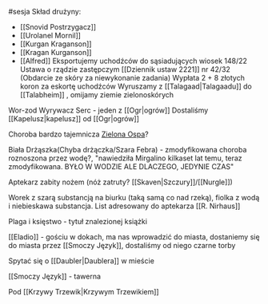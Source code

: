#sesja
Skład drużyny:
- [[Snovid Postrzygacz]]
- [[Urolanel Mornil]]
- [[Kurgan Kraganson]]
- [[Kragan Kurganson]]
- [[Alfred]]
Eksportujemy uchodźców do sąsiadujących wiosek
148/22 Ustawa o rządzie zastępczym
[[Dziennik ustaw 2221]] nr 42/32 (Obdarcie ze skóry za niewykonanie zadania)
Wypłata 2 + 8 złotych koron za eskortę uchodźców
Wyruszamy z [[Talagaad|Talagaadu]] do [[Talabheim]] , omijamy ziemie zielonoskórych

Wor-zod Wyrywacz Serc - jeden z [[Ogr|ogrów]]
Dostaliśmy [[Kapelusz|kapelusz]] od [[Ogr|ogrów]]

Choroba bardzo tajemnicza [Zielona Ospa](https://warhammer.fandom.com/pl/wiki/Zielona_ospa)?

Biała Drżąszka(Chyba drżączka/Szara Febra) - zmodyfikowana choroba roznoszona przez wodę?, "nawiedziła Mirgalino kilkaset lat temu, teraz zmodyfikowana. BYŁO W WODZIE ALE DLACZEGO, JEDYNIE CZAS" 

Aptekarz zabity nożem (nóż zatruty? [[Skaven|Szczury]]/[[Nurgle]])

Worek z szarą substancją na biurku (taką samą co nad rzeką), fiolka z wodą i niebieskawa substancja. List adresowany do aptekarza [[R. Nirhaus]]

Plaga i księstwo - tytuł znalezionej książki

[[Eladio]] - gościu w dokach, ma nas wprowadzić do miasta, dostaniemy się do miasta przez [[Smoczy Język]], dostaliśmy od niego czarne torby

Spytać się o [[Daubler|Daublera]] w mieście

[[Smoczy Język]] - tawerna 

Pod [[Krzywy Trzewik|Krzywym Trzewikiem]]